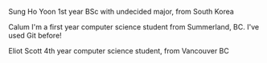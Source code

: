 Sung Ho Yoon
1st year BSc with undecided major, from South Korea

Calum
I'm a first year computer science student from Summerland, BC.
I've used Git before!

Eliot Scott
4th year computer science student, from Vancouver BC
